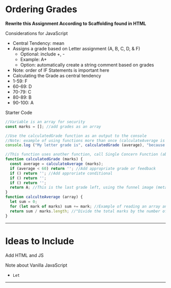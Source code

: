 # Ordering Grades

**Rewrite this Assignment According to Scaffolding found in HTML**

Considerations for JavaScript
- Central Tendency: mean
- Assigns a grade based on Letter assignment (A, B, C, D, & F)
  - Optional: include +, -
  - Example: A+
  - Option: automatically create a string comment based on grades
- Note: order of IF Statements is important here
- Calculating the Grade as central tendency
- 1-59: F
- 60-69: D
- 70-79: C
- 80-89: B
- 90-100: A

Starter Code
```JavaScript
//Variable is an array for security
const marks = []; //add grades as an array

//Use the calculatedGrade function as an output to the console
//Note: example of using functions more than once (calculateAverage is used in console.log and calculatedGrade)
console.log ("My letter grade is", calculatedGrade (average), "because my numerical average is", calculateAverage (marks));

//This function uses another function, call Single Concern Function (able to use either function for various purposes)
function calculatedGrade (marks) {
  const average = calculateAverage (marks);
  if (average < 60) return ''; //Add appropriate grade or feedback
  if () return ''; //Add approriate conditional
  if () return '';
  if () return '';
  return A; //This is the last grade left, using the funnel image (metaphor)
}
function calculteAverage (array) {
  let sum = 0;
  for (let mark of marks) sum += mark; //Example of reading an array and one line to add up the sum of all the grades
  return sum / marks.length; //"Divide the total marks by the number of grades"
}
```

---

# Ideas to Include
Add HTML and JS

Note about Vanilla JavaScript
- `Let`
---
